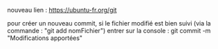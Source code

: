 nouveau lien : https://ubuntu-fr.org/git

pour créer un nouveau commit, si le fichier modifié est bien suivi (via la commande : "git add nomFichier") entrer sur la console :
git commit -m "Modifications apportées"
